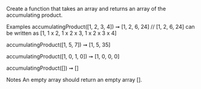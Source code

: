 Create a function that takes an array and returns an array of the accumulating product.

Examples
accumulatingProduct([1, 2, 3, 4]) ➞ [1, 2, 6, 24]
// [1, 2, 6, 24] can be written as [1, 1 x 2, 1 x 2 x 3, 1 x 2 x 3 x 4]

accumulatingProduct([1, 5, 7]) ➞ [1, 5, 35]

accumulatingProduct([1, 0, 1, 0]) ➞ [1, 0, 0, 0]

accumulatingProduct([]) ➞ []

Notes
An empty array should return an empty array [].
